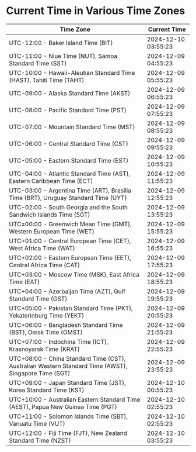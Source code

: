 # Current Time in Various Time Zones

| Time Zone | Current Time |
|-----------|--------------|
| UTC-12:00 - Baker Island Time (BIT) | 2024-12-10 03:55:23 |
| UTC-11:00 - Niue Time (NUT), Samoa Standard Time (SST) | 2024-12-09 04:55:23 |
| UTC-10:00 - Hawaii-Aleutian Standard Time (HAST), Tahiti Time (TAHT) | 2024-12-09 05:55:23 |
| UTC-09:00 - Alaska Standard Time (AKST) | 2024-12-09 06:55:23 |
| UTC-08:00 - Pacific Standard Time (PST) | 2024-12-09 07:55:23 |
| UTC-07:00 - Mountain Standard Time (MST) | 2024-12-09 08:55:23 |
| UTC-06:00 - Central Standard Time (CST) | 2024-12-09 09:55:23 |
| UTC-05:00 - Eastern Standard Time (EST) | 2024-12-09 10:55:23 |
| UTC-04:00 - Atlantic Standard Time (AST), Eastern Caribbean Time (ECT) | 2024-12-09 11:55:23 |
| UTC-03:00 - Argentina Time (ART), Brasília Time (BRT), Uruguay Standard Time (UYT) | 2024-12-09 12:55:23 |
| UTC-02:00 - South Georgia and the South Sandwich Islands Time (SGT) | 2024-12-09 13:55:23 |
| UTC±00:00 - Greenwich Mean Time (GMT), Western European Time (WET) | 2024-12-09 15:55:23 |
| UTC+01:00 - Central European Time (CET), West Africa Time (WAT) | 2024-12-09 16:55:23 |
| UTC+02:00 - Eastern European Time (EET), Central Africa Time (CAT) | 2024-12-09 17:55:23 |
| UTC+03:00 - Moscow Time (MSK), East Africa Time (EAT) | 2024-12-09 18:55:23 |
| UTC+04:00 - Azerbaijan Time (AZT), Gulf Standard Time (GST) | 2024-12-09 19:55:23 |
| UTC+05:00 - Pakistan Standard Time (PKT), Yekaterinburg Time (YEKT) | 2024-12-09 20:55:23 |
| UTC+06:00 - Bangladesh Standard Time (BST), Omsk Time (OMST) | 2024-12-09 21:55:23 |
| UTC+07:00 - Indochina Time (ICT), Krasnoyarsk Time (KRAT) | 2024-12-09 22:55:23 |
| UTC+08:00 - China Standard Time (CST), Australian Western Standard Time (AWST), Singapore Time (SGT) | 2024-12-09 23:55:23 |
| UTC+09:00 - Japan Standard Time (JST), Korea Standard Time (KST) | 2024-12-10 00:55:23 |
| UTC+10:00 - Australian Eastern Standard Time (AEST), Papua New Guinea Time (PGT) | 2024-12-10 02:55:23 |
| UTC+11:00 - Solomon Islands Time (SBT), Vanuatu Time (VUT) | 2024-12-10 02:55:23 |
| UTC+12:00 - Fiji Time (FJT), New Zealand Standard Time (NZST) | 2024-12-10 03:55:23 |
